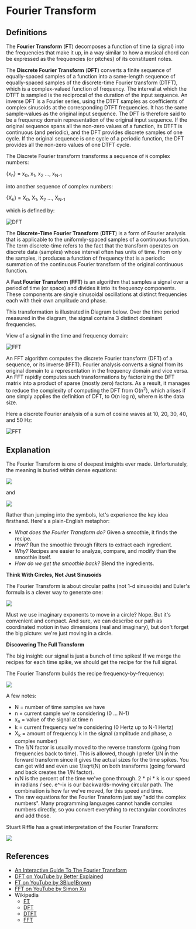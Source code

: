 # Fourier Transform

## Definitions

The **Fourier Transform** (**FT**) decomposes a function of time (a signal) into 
the frequencies that make it up, in a way similar to how a musical chord can be 
expressed as the frequencies (or pitches) of its constituent notes.

The **Discrete Fourier Transform** (**DFT**) converts a finite sequence of 
equally-spaced samples of a function into a same-length sequence of 
equally-spaced samples of the discrete-time Fourier transform (DTFT), which is a 
complex-valued function of frequency. The interval at which the DTFT is sampled 
is the reciprocal of the duration of the input sequence. An inverse DFT is a 
Fourier series, using the DTFT samples as coefficients of complex sinusoids at 
the corresponding DTFT frequencies. It has the same sample-values as the original 
input sequence. The DFT is therefore said to be a frequency domain representation 
of the original input sequence. If the original sequence spans all the non-zero 
values of a function, its DTFT is continuous (and periodic), and the DFT provides 
discrete samples of one cycle. If the original sequence is one cycle of a periodic 
function, the DFT provides all the non-zero values of one DTFT cycle.

The Discrete Fourier transform transforms a sequence of `N` complex numbers:
  
{x<sub>n</sub>} = x<sub>0</sub>, x<sub>1</sub>, x<sub>2</sub> ..., x<sub>N-1</sub>

into another sequence of complex numbers:

{X<sub>k</sub>} = X<sub>0</sub>, X<sub>1</sub>, X<sub>2</sub> ..., X<sub>N-1</sub>

which is defined by:

![DFT](https://wikimedia.org/api/rest_v1/media/math/render/svg/1af0a78dc50bbf118ab6bd4c4dcc3c4ff8502223)

The **Discrete-Time Fourier Transform** (**DTFT**) is a form of Fourier analysis 
that is applicable to the uniformly-spaced samples of a continuous function. The 
term discrete-time refers to the fact that the transform operates on discrete data
(samples) whose interval often has units of time. From only the samples, it 
produces a function of frequency that is a periodic summation of the continuous 
Fourier transform of the original continuous function.

A **Fast Fourier Transform** (**FFT**) is an algorithm that samples a signal over
a period of time (or space) and divides it into its frequency components. These 
components are single sinusoidal oscillations at distinct frequencies each with 
their own amplitude and phase.

This transformation is illustrated in Diagram below. Over the time period measured
in the diagram, the signal contains 3 distinct dominant frequencies.

View of a signal in the time and frequency domain:

![FFT](https://upload.wikimedia.org/wikipedia/commons/6/61/FFT-Time-Frequency-View.png)

An FFT algorithm computes the discrete Fourier transform (DFT) of a sequence, or 
its inverse (IFFT). Fourier analysis converts a signal from its original domain 
to a representation in the frequency domain and vice versa. An FFT rapidly 
computes such transformations by factorizing the DFT matrix into a product of 
sparse (mostly zero) factors. As a result, it manages to reduce the complexity of 
computing the DFT from O(n<sup>2</sup>), which arises if one simply applies the 
definition of DFT, to O(n log n), where n is the data size.

Here a discrete Fourier analysis of a sum of cosine waves at 10, 20, 30, 40, 
and 50 Hz:

![FFT](https://upload.wikimedia.org/wikipedia/commons/6/64/FFT_of_Cosine_Summation_Function.png)

## Explanation

The Fourier Transform is one of deepest insights ever made. Unfortunately, the 
meaning is buried within dense equations:

![](https://betterexplained.com/wp-content/plugins/wp-latexrender/pictures/45c088dbb767150fc0bacfeb49dd49e5.png)

and

![](https://betterexplained.com/wp-content/plugins/wp-latexrender/pictures/faeb9c5bf2e60add63ae4a70b293c7b4.png)

Rather than jumping into the symbols, let's experience the key idea firsthand. Here's a plain-English metaphor:

- *What does the Fourier Transform do?* Given a smoothie, it finds the recipe.
- *How?* Run the smoothie through filters to extract each ingredient.
- *Why?* Recipes are easier to analyze, compare, and modify than the smoothie itself.
- *How do we get the smoothie back?* Blend the ingredients.

**Think With Circles, Not Just Sinusoids**

The Fourier Transform is about circular paths (not 1-d sinusoids) and Euler's 
formula is a clever way to generate one:

![](https://betterexplained.com/wp-content/uploads/euler/equal_paths.png)

Must we use imaginary exponents to move in a circle? Nope. But it's convenient
and compact. And sure, we can describe our path as coordinated motion in two 
dimensions (real and imaginary), but don't forget the big picture: we're just 
moving in a circle.

**Discovering The Full Transform**

The big insight: our signal is just a bunch of time spikes! If we merge the 
recipes for each time spike, we should get the recipe for the full signal.

The Fourier Transform builds the recipe frequency-by-frequency:

![](https://betterexplained.com/wp-content/uploads/images/fourier-explained-20121219-224649.png)

A few notes:

- N = number of time samples we have
- n = current sample we're considering (0 ... N-1)
- x<sub>n</sub> = value of the signal at time n
- k = current frequency we're considering (0 Hertz up to N-1 Hertz)
- X<sub>k</sub> = amount of frequency k in the signal (amplitude and phase, a complex number)
- The 1/N factor is usually moved to the reverse transform (going from frequencies back to time). This is allowed, though I prefer 1/N in the forward transform since it gives the actual sizes for the time spikes. You can get wild and even use 1/sqrt(N) on both transforms (going forward and back creates the 1/N factor).
- n/N is the percent of the time we've gone through. 2 * pi * k is our speed in radians / sec. e^-ix is our backwards-moving circular path. The combination is how far we've moved, for this speed and time.
- The raw equations for the Fourier Transform just say "add the complex numbers". Many programming languages cannot handle complex numbers directly, so you convert everything to rectangular coordinates and add those.

Stuart Riffle has a great interpretation of the Fourier Transform:

![](https://betterexplained.com/wp-content/uploads/images/DerivedDFT.png)

## References

- [An Interactive Guide To The Fourier Transform](https://betterexplained.com/articles/an-interactive-guide-to-the-fourier-transform/)
- [DFT on YouTube by Better Explained](https://www.youtube.com/watch?v=iN0VG9N2q0U&t=0s&index=77&list=PLLXdhg_r2hKA7DPDsunoDZ-Z769jWn4R8)
- [FT on YouTube by 3Blue1Brown](https://www.youtube.com/watch?v=spUNpyF58BY&t=0s&index=76&list=PLLXdhg_r2hKA7DPDsunoDZ-Z769jWn4R8)
- [FFT on YouTube by Simon Xu](https://www.youtube.com/watch?v=htCj9exbGo0&index=78&list=PLLXdhg_r2hKA7DPDsunoDZ-Z769jWn4R8&t=0s)
- Wikipedia
  - [FT](https://en.wikipedia.org/wiki/Fourier_transform)
  - [DFT](https://www.wikiwand.com/en/Discrete_Fourier_transform)
  - [DTFT](https://en.wikipedia.org/wiki/Discrete-time_Fourier_transform)
  - [FFT](https://www.wikiwand.com/en/Fast_Fourier_transform)
